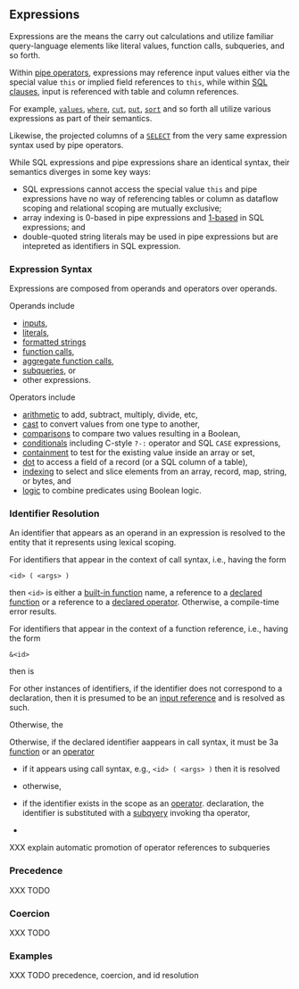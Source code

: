 ## Expressions

Expressions are the means the carry out calculations and utilize familiar
query-language elements like literal values, function calls, subqueries,
and so forth.

Within [pipe operators](../operators/intro.md),
expressions may reference input values either via the special value
`this` or implied field references to `this`, while
within [SQL clauses](../sql/intro.md), input is referenced with table and
column references.

For example, [`values`](../operators/values.md), [`where`](../operators/where.md),
[`cut`](../operators/cut.md), [`put`](../operators/put.md),
[`sort`](../operators/sort.md) and so forth all utilize various expressions
as part of their semantics.

Likewise, the projected columns of a
[`SELECT`](../../sql/select.md) from the very same expression syntax
used by pipe operators.

While SQL expressions and pipe expressions share an identical syntax,
their semantics diverges in some key ways:
* SQL expressions cannot access the special value `this` and pipe expressions have
  no way of referencing tables or column as dataflow scoping and relational scoping
  are mutually exclusive;
* array indexing is 0-based in pipe expressions and [1-based](index.md#sql-semantics)
  in SQL expressions; and
* double-quoted string literals may be used in pipe expressions but are intepreted 
  as identifiers in SQL expression.

### Expression Syntax

Expressions are composed from operands and operators over operands.

Operands include
  * [inputs](inputs.md),
  * [literals](literals.md),
  * [formatted strings](f-strings.md)
  * [function calls](functions.md),
  * [aggregate function calls](aggregates.md),
  * [subqueries](subqueries.md), or
  * other expressions.

Operators include
  * [arithmetic](./arithmetic.md) to add, subtract, multiply, divide, etc,
  * [cast](cast.md) to convert values from one type to another,
  * [comparisons](comparisons.md) to compare two values resulting in a Boolean,
  * [conditionals](conditional) including C-style `?-:` operator and SQL `CASE` expressions,
  * [containment](containment.md) to test for the existing value inside an array or set,
  * [dot](dot.md) to access a field of a record (or a SQL column of a table),
  * [indexing](index.md) to select and slice elements from
      an array, record, map, string, or bytes, and
  * [logic](logic.md) to combine predicates using Boolean logic.

### Identifier Resolution

An identifier that appears as an operand in an expression is resolved to
the entity that it represents using lexical scoping.

For identifiers that appear in the context of call syntax, i.e., having the form
```
<id> ( <args> )
```
then `<id>` is either a [built-in function](../functions/intro.md) name,
a reference to a [declared function](../declarations/functions.md) or
a reference to a [declared operator](../declarations/operators.md).
Otherwise, a compile-time error results.

For identifiers that appear in the context of a function reference, i.e., having the form
```
&<id>
```
then <id> is

For other instances of identifiers,
if the identifier does not correspond to a declaration, then it is presumed 
to be an [input reference](inputs.md) and is resolved as such.


Otherwise, the 

Otherwise, if the declared identifier aappears in call syntax, it must be
3a [function](../functions/intro.md) or an
[operator](../declarations/operators.md)
* if it appears using call syntax, e.g., `<id> ( <args> )` then it is resolved 


* otherwise, 
* if the identifier exists in the scope as an [operator](../declarations/operators.md). declaration,
  the identifier is substituted with a [subqyery](subquery.md) invoking
  tha operator,
*   

  XXX explain automatic promotion of operator references to subqueries

### Precedence

XXX TODO

### Coercion

XXX TODO

### Examples

XXX TODO precedence, coercion, and id resolution
